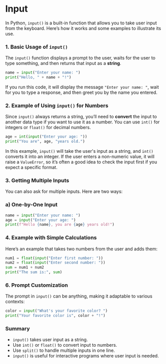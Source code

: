 # Input

In Python, `input()` is a built-in function that allows you to take user input from the keyboard. Here’s how it works and some examples to illustrate its use.

### 1. **Basic Usage of `input()`**

The `input()` function displays a prompt to the user, waits for the user to type something, and then returns that input as a **string**.

```python
name = input("Enter your name: ")
print("Hello, " + name + "!")
```

If you run this code, it will display the message `"Enter your name: "`, wait for you to type a response, and then greet you by the name you entered.

### 2. **Example of Using `input()` for Numbers**

Since `input()` always returns a string, you’ll need to **convert** the input to another data type if you want to use it as a number. You can use `int()` for integers or `float()` for decimal numbers.

```python
age = int(input("Enter your age: "))
print("You are", age, "years old.")
```

In this example, `input()` will take the user's input as a string, and `int()` converts it into an integer. If the user enters a non-numeric value, it will raise a `ValueError`, so it’s often a good idea to check the input first if you expect a specific format.

### 3. **Getting Multiple Inputs**

You can also ask for multiple inputs. Here are two ways:

### a) One-by-One Input

```python
name = input("Enter your name: ")
age = input("Enter your age: ")
print(f"Hello {name}, you are {age} years old!")
```

### 4. **Example with Simple Calculations**

Here’s an example that takes two numbers from the user and adds them:

```python
num1 = float(input("Enter first number: "))
num2 = float(input("Enter second number: "))
sum = num1 + num2
print("The sum is:", sum)
```

### 6. **Prompt Customization**

The prompt in `input()` can be anything, making it adaptable to various contexts:

```python
color = input("What's your favorite color? ")
print("Your favorite color is", color + "!")
```

### Summary

- `input()` takes user input as a string.
- Use `int()` or `float()` to convert input to numbers.
- Use `split()` to handle multiple inputs in one line.
- `input()` is useful for interactive programs where user input is needed.